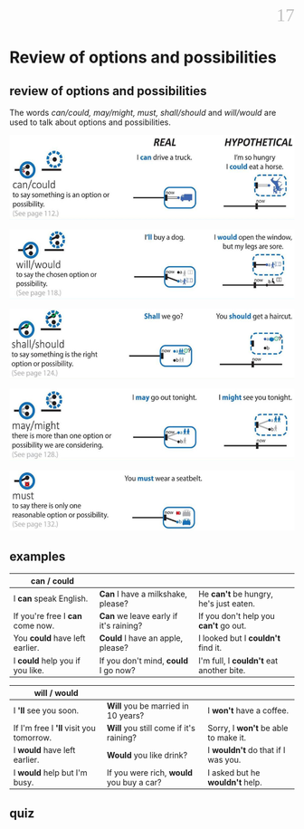 <div align=right><font color=silver size=6 face="微软雅黑">17</font></div>

# Review of options and possibilities

## review of options and possibilities
The words *can/could, may/might, must, shall/should* and *will/would* are used to talk about options and possibilities.

![](./static-resource/17.%20Review%20of%20options%20and%20possibilities/review%20of%20options%20and%20possibilities%2001.png)

![](./static-resource/17.%20Review%20of%20options%20and%20possibilities/review%20of%20options%20and%20possibilities%2002.png)

![](./static-resource/17.%20Review%20of%20options%20and%20possibilities/review%20of%20options%20and%20possibilities%2003.png)

![](./static-resource/17.%20Review%20of%20options%20and%20possibilities/review%20of%20options%20and%20possibilities%2004.png)

![](./static-resource/17.%20Review%20of%20options%20and%20possibilities/review%20of%20options%20and%20possibilities%2005.png)

## examples

|can / could|||
|---|---|---|
|I **can** speak English.|**Can** I have a milkshake, please?|He **can't** be hungry, he's just eaten.|
|If you're free I **can** come now.|**Can** we leave early if it's raining?|If you don't help you **can't** go out.|
|You **could** have left earlier.|**Could** I have an apple, please?|I looked but I **couldn't** find it.|
|I **could** help you if you like.|If you don't mind, **could** I go now?|I'm full, I **couldn't** eat another bite.|

|will / would|||
|---|---|---|
|I **'ll** see you soon.|**Will** you be married in 10 years?|I **won't** have a coffee.|
|If I'm free I **'ll** visit you tomorrow.|**Will** you still come if it's raining?|Sorry, I **won't** be able to make it.|
|I **would** have left earlier.|**Would** you like drink?|I **wouldn't** do that if I was you.|
|I **would** help but I'm busy.|If you were rich, **would** you buy a car?|I asked but he **wouldn't** help.|


## quiz